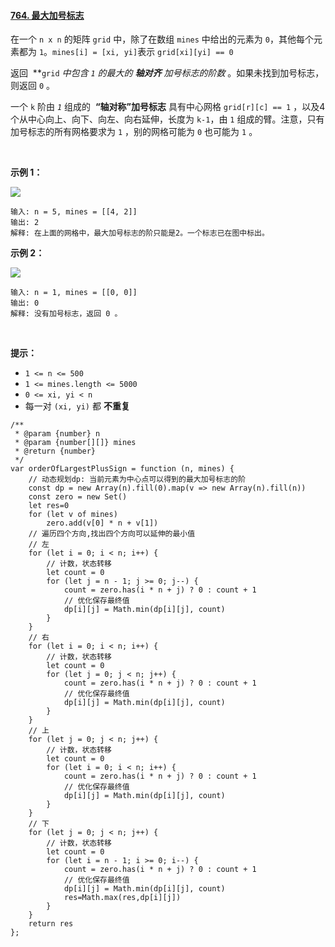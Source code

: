 #### [764. 最大加号标志](https://leetcode.cn/problems/largest-plus-sign/)

在一个 `n x n` 的矩阵 `grid` 中，除了在数组 `mines` 中给出的元素为 `0`，其他每个元素都为 `1`。`mines[i] = [xi, yi]`表示 `grid[xi][yi] == 0`

返回  **`grid` *中包含 `1` 的最大的 **轴对齐** 加号标志的阶数* 。如果未找到加号标志，则返回 `0` 。

一个 `k` 阶由 *`1`* 组成的  **“轴对称”加号标志** 具有中心网格 `grid[r][c] == 1` ，以及4个从中心向上、向下、向左、向右延伸，长度为 `k-1`，由 `1` 组成的臂。注意，只有加号标志的所有网格要求为 `1` ，别的网格可能为 `0` 也可能为 `1` 。

 

**示例 1：**

![](https://p3-juejin.byteimg.com/tos-cn-i-k3u1fbpfcp/f85fad5ba83941fcb166ab0af5e4ddbe~tplv-k3u1fbpfcp-zoom-1.image)

```
输入: n = 5, mines = [[4, 2]]
输出: 2
解释: 在上面的网格中，最大加号标志的阶只能是2。一个标志已在图中标出。
```

**示例 2：**

![](https://p3-juejin.byteimg.com/tos-cn-i-k3u1fbpfcp/5a575e9e704b45fc93c4972299e36007~tplv-k3u1fbpfcp-zoom-1.image)

```
输入: n = 1, mines = [[0, 0]]
输出: 0
解释: 没有加号标志，返回 0 。
```

 

**提示：**

-   `1 <= n <= 500`
-   `1 <= mines.length <= 5000`
-   `0 <= xi, yi < n`
-   每一对 `(xi, yi)` 都 **不重复**​​​​​​​

```
/**
 * @param {number} n
 * @param {number[][]} mines
 * @return {number}
 */
var orderOfLargestPlusSign = function (n, mines) {
    // 动态规划dp: 当前元素为中心点可以得到的最大加号标志的阶
    const dp = new Array(n).fill(0).map(v => new Array(n).fill(n))
    const zero = new Set()
    let res=0
    for (let v of mines)
        zero.add(v[0] * n + v[1])
    // 遍历四个方向,找出四个方向可以延伸的最小值
    // 左
    for (let i = 0; i < n; i++) {
        // 计数，状态转移
        let count = 0
        for (let j = n - 1; j >= 0; j--) {
            count = zero.has(i * n + j) ? 0 : count + 1
            // 优化保存最终值
            dp[i][j] = Math.min(dp[i][j], count)
        }
    }
    // 右
    for (let i = 0; i < n; i++) {
        // 计数，状态转移
        let count = 0
        for (let j = 0; j < n; j++) {
            count = zero.has(i * n + j) ? 0 : count + 1
            // 优化保存最终值
            dp[i][j] = Math.min(dp[i][j], count)
        }
    }
    // 上
    for (let j = 0; j < n; j++) {
        // 计数，状态转移
        let count = 0
        for (let i = 0; i < n; i++) {
            count = zero.has(i * n + j) ? 0 : count + 1
            // 优化保存最终值
            dp[i][j] = Math.min(dp[i][j], count)
        }
    }
    // 下
    for (let j = 0; j < n; j++) {
        // 计数，状态转移
        let count = 0
        for (let i = n - 1; i >= 0; i--) {
            count = zero.has(i * n + j) ? 0 : count + 1
            // 优化保存最终值
            dp[i][j] = Math.min(dp[i][j], count)
            res=Math.max(res,dp[i][j])
        }
    }
    return res
};
```